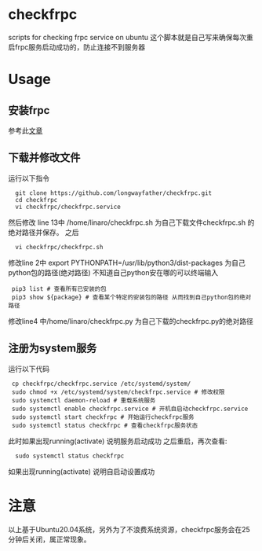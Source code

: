 # checkfrpc
scripts for checking frpc service on ubuntu
这个脚本就是自己写来确保每次重启frpc服务启动成功的，防止连接不到服务器
# Usage
## 安装frpc
参考此[文章](https://blog.csdn.net/Zhy_201810576/article/details/124546567)
## 下载并修改文件
运行以下指令
~~~
  git clone https://github.com/longwayfather/checkfrpc.git
  cd checkfrpc
  vi checkfrpc/checkfrpc.service   
~~~
  然后修改 line 13中
  /home/linaro/checkfrpc.sh 
  为自己下载文件checkfrpc.sh 的绝对路径并保存。
  之后
 ~~~
   vi checkfrpc/checkfrpc.sh
 ~~~
 修改line 2中 export PYTHONPATH=/usr/lib/python3/dist-packages 为自己python包的路径(绝对路径)
 不知道自己python安在哪的可以终端输入
 ~~~
  pip3 list # 查看所有已安装的包
  pip3 show ${package} # 查看某个特定的安装包的路径 从而找到自己python包的绝对路径
 ~~~
 修改line4 中/home/linaro/checkfrpc.py 为自己下载的checkfrpc.py的绝对路径
 ## 注册为system服务
 运行以下代码
 ~~~
  cp checkfrpc/checkfrpc.service /etc/systemd/system/
  sudo chmod +x /etc/systemd/system/checkfrpc.service # 修改权限
  sudo systemctl daemon-reload # 重载系统服务
  sudo systemctl enable checkfrpc.service # 开机自启动checkfrpc.service
  sudo systemctl start checkfrpc # 开始运行checkfrpc服务
  sudo systemctl status checkfrpc # 查看checkfrpc服务状态
 ~~~
此时如果出现running(activate) 说明服务启动成功
之后重启，再次查看:
~~~
  sudo systemctl status checkfrpc
~~~
如果出现running(activate) 说明自启动设置成功
# 注意
以上基于Ubuntu20.04系统，另外为了不浪费系统资源，checkfrpc服务会在25分钟后关闭，属正常现象。
